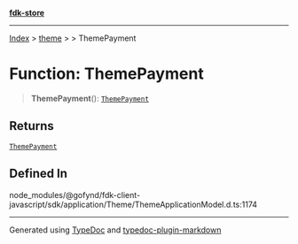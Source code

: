[**fdk-store**](../../../README.md)
***

[Index](../../../API.md) > [theme](../../README.md) > [<internal>](../README.md) > ThemePayment

# Function: ThemePayment

> **ThemePayment**(): [`ThemePayment`](../type-aliases/type-alias.ThemePayment.md)

## Returns

[`ThemePayment`](../type-aliases/type-alias.ThemePayment.md)

## Defined In

node\_modules/@gofynd/fdk-client-javascript/sdk/application/Theme/ThemeApplicationModel.d.ts:1174

***
Generated using [TypeDoc](https://typedoc.org/) and [typedoc-plugin-markdown](https://www.npmjs.com/package/typedoc-plugin-markdown)

